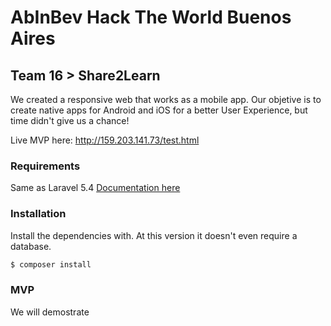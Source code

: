 # AbInBev Hack The World Buenos Aires
## Team 16 > Share2Learn

We created a responsive web that works as a mobile app. Our objetive is to create native apps for Android and iOS for a better User Experience, but time didn't give us a chance!

Live MVP here:
http://159.203.141.73/test.html

### Requirements

Same as Laravel 5.4
[Documentation here](https://laravel.com/docs/5.4#server-requirements)

### Installation

Install the dependencies with. At this version it doesn't even require a database.

```sh
$ composer install
```

### MVP
We will demostrate
